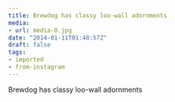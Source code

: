 ```yaml
---
title: Brewdog has classy loo-wall adornments
media:
- url: media-0.jpg
date: "2014-01-11T01:48:57Z"
draft: false
tags:
- imported
- from-instagram
---
```

Brewdog has classy loo-wall adornments
